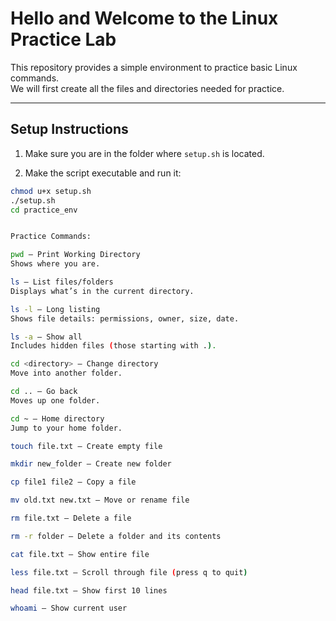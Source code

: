 # Hello and Welcome to the Linux Practice Lab

This repository provides a simple environment to practice basic Linux commands.  
We will first create all the files and directories needed for practice.

---

## Setup Instructions

1. Make sure you are in the folder where `setup.sh` is located.  

2. Make the script executable and run it:
```bash
chmod u+x setup.sh
./setup.sh
cd practice_env


Practice Commands:

pwd — Print Working Directory
Shows where you are.

ls — List files/folders
Displays what’s in the current directory.

ls -l — Long listing
Shows file details: permissions, owner, size, date.

ls -a — Show all
Includes hidden files (those starting with .).

cd <directory> — Change directory
Move into another folder.

cd .. — Go back
Moves up one folder.

cd ~ — Home directory
Jump to your home folder.

touch file.txt — Create empty file

mkdir new_folder — Create new folder

cp file1 file2 — Copy a file

mv old.txt new.txt — Move or rename file

rm file.txt — Delete a file

rm -r folder — Delete a folder and its contents

cat file.txt — Show entire file

less file.txt — Scroll through file (press q to quit)

head file.txt — Show first 10 lines

whoami — Show current user
